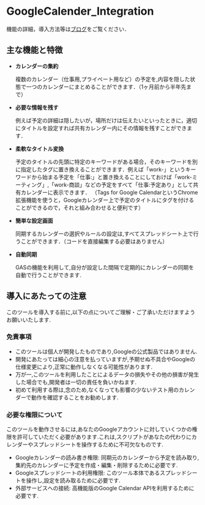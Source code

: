 # GoogleCalender_Integration
機能の詳細，導入方法等は[ブログ](https://zenn.dev/syosyo/articles/a096520dd55ec5)をご覧ください．

## 主な機能と特徴
- **カレンダーの集約**

  複数のカレンダー（仕事用,プライベート用など）の予定を,内容を隠した状態で一つのカレンダーにまとめることができます．（1ヶ月前から半年先まで）

- **必要な情報を残す**

  例えば予定の詳細は隠したいが，場所だけは伝えたいといったときに，適切にタイトルを設定すれば共有カレンダー内にその情報を残すことができます．

- **柔軟なタイトル変換**

  予定のタイトルの先頭に特定のキーワードがある場合，そのキーワードを別に指定したタグに置き換えることができます．例えば「work-」というキーワードから始まる予定を「仕事:」と置き換えることにしておけば「work-ミーティング」,「work-商談」などの予定をすべて「仕事:予定あり」として共有カレンダーに表示できます．
  （Tags for Google CalendarというChrome拡張機能を使うと，Googleカレンダー上で予定のタイトルにタグを付けることができるので，それと組み合わせると便利です）

- **簡単な設定画面**

  同期するカレンダーの選択やルールの設定は,すべてスプレッドシート上で行うことができます．（コードを直接編集する必要はありません）

- **自動同期**

  GASの機能を利用して,自分が設定した間隔で定期的にカレンダーの同期を自動で行うことができます.

## 導入にあたっての注意
このツールを導入する前に,以下の点についてご理解・ご了承いただけますようお願いいたします.

### 免責事項
- このツールは個人が開発したものであり,Googleの公式製品ではありません.
- 開発にあたっては細心の注意を払っていますが,予期せぬ不具合やGoogleの仕様変更により,正常に動作しなくなる可能性があります.
- 万が一,このツールを利用したことによるデータの損失やその他の損害が発生した場合でも,開発者は一切の責任を負いかねます.
- 初めて利用する際は,念のため,なくなっても影響の少ないテスト用のカレンダーで動作を確認することをお勧めします.

### 必要な権限について
このツールを動作させるには,あなたのGoogleアカウントに対していくつかの権限を許可していただく必要があります.これは,スクリプトがあなたの代わりにカレンダーやスプレッドシートを操作するために不可欠なものです.

- Googleカレンダーの読み書き権限: 同期元のカレンダーから予定を読み取り,集約先のカレンダーに予定を作成・編集・削除するために必要です.
- Googleスプレッドシートの利用権限: このツール本体であるスプレッドシートを操作し,設定を読み取るために必要です.
- 外部サービスへの接続: 高機能版のGoogle Calendar APIを利用するために必要です.
